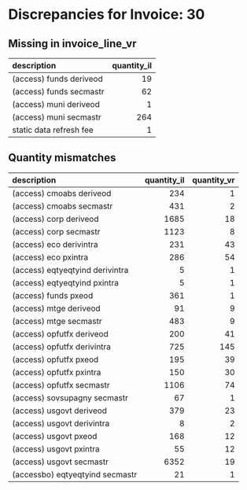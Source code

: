 # Discrepancies for Invoice: 30

## Missing in invoice_line_vr

| description             |   quantity_il |
|:------------------------|--------------:|
| (access) funds deriveod |            19 |
| (access) funds secmastr |            62 |
| (access) muni deriveod  |             1 |
| (access) muni secmastr  |           264 |
| static data refresh fee |             1 |

## Quantity mismatches

| description                     |   quantity_il |   quantity_vr |
|:--------------------------------|--------------:|--------------:|
| (access) cmoabs deriveod        |           234 |             1 |
| (access) cmoabs secmastr        |           431 |             2 |
| (access) corp deriveod          |          1685 |            18 |
| (access) corp secmastr          |          1123 |             8 |
| (access) eco derivintra         |           231 |            43 |
| (access) eco pxintra            |           286 |            54 |
| (access) eqtyeqtyind derivintra |             5 |             1 |
| (access) eqtyeqtyind pxintra    |             5 |             1 |
| (access) funds pxeod            |           361 |             1 |
| (access) mtge deriveod          |            91 |             9 |
| (access) mtge secmastr          |           483 |             9 |
| (access) opfutfx deriveod       |           200 |            41 |
| (access) opfutfx derivintra     |           725 |           145 |
| (access) opfutfx pxeod          |           195 |            39 |
| (access) opfutfx pxintra        |           150 |            30 |
| (access) opfutfx secmastr       |          1106 |            74 |
| (access) sovsupagny secmastr    |            67 |             1 |
| (access) usgovt deriveod        |           379 |            23 |
| (access) usgovt derivintra      |             8 |             2 |
| (access) usgovt pxeod           |           168 |            12 |
| (access) usgovt pxintra         |            55 |            12 |
| (access) usgovt secmastr        |          6352 |            19 |
| (accessbo) eqtyeqtyind secmastr |            21 |             1 |

